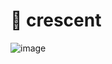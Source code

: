 # 🌙 crescent
![image](https://github.com/user-attachments/assets/4ce4b532-e09b-484f-809d-1b81dc7f2776)
